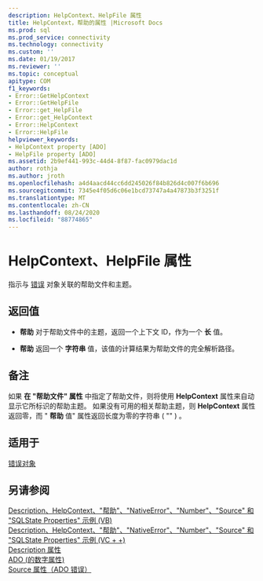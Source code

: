 ```yaml
---
description: HelpContext、HelpFile 属性
title: HelpContext，帮助的属性 |Microsoft Docs
ms.prod: sql
ms.prod_service: connectivity
ms.technology: connectivity
ms.custom: ''
ms.date: 01/19/2017
ms.reviewer: ''
ms.topic: conceptual
apitype: COM
f1_keywords:
- Error::GetHelpContext
- Error::GetHelpFile
- Error::get_HelpFile
- Error::get_HelpContext
- Error::HelpContext
- Error::HelpFile
helpviewer_keywords:
- HelpContext property [ADO]
- HelpFile property [ADO]
ms.assetid: 2b9ef441-993c-44d4-8f87-fac0979dac1d
author: rothja
ms.author: jroth
ms.openlocfilehash: a4d4aacd44cc6dd245026f84b826d4c007f6b696
ms.sourcegitcommit: 7345e4f05d6c06e1bcd73747a4a47873b3f3251f
ms.translationtype: MT
ms.contentlocale: zh-CN
ms.lasthandoff: 08/24/2020
ms.locfileid: "88774865"
---
```

# <a name="helpcontext-helpfile-properties"></a>HelpContext、HelpFile 属性
指示与 [错误](./error-object.md) 对象关联的帮助文件和主题。  
  
## <a name="return-values"></a>返回值  
  
-   **帮助** 对于帮助文件中的主题，返回一个上下文 ID，作为一个 **长** 值。  
  
-   **帮助** 返回一个 **字符串** 值，该值的计算结果为帮助文件的完全解析路径。  
  
## <a name="remarks"></a>备注  
 如果 **在 "帮助文件" 属性** 中指定了帮助文件，则将使用 **HelpContext** 属性来自动显示它所标识的帮助主题。 如果没有可用的相关帮助主题，则 **HelpContext** 属性返回零，而 " **帮助** 值" 属性返回长度为零的字符串 ( "" ) 。  
  
## <a name="applies-to"></a>适用于  
 [错误对象](./error-object.md)  
  
## <a name="see-also"></a>另请参阅  
 [Description、HelpContext、"帮助"、"NativeError"、"Number"、"Source" 和 "SQLState Properties" 示例 (VB) ](./description-helpcontext-helpfile-nativeerror-number-source-example-vb.md)   
 [Description、HelpContext、"帮助"、"NativeError"、"Number"、"Source" 和 "SQLState Properties" 示例 (VC + +) ](./description-helpcontext-helpfile-nativeerror-number-source-example-vc.md)   
 [Description 属性](./description-property.md)   
 [ADO (的数字属性) ](./number-property-ado.md)   
 [Source 属性（ADO 错误）](./source-property-ado-error.md)